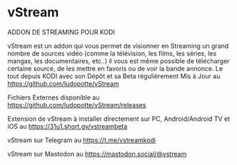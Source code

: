 # vStream
ADDON DE STREAMING POUR KODI

vStream est un addon qui vous permet de visionner en Streaming un grand nombre de sources vidéo
(comme la télévision, les films, les séries, les mangas, les documentaires, etc..) il vous est 
même possible de télécharger certaine source, de les mettre en favoris ou de voir la bande annonce. 
Le tout depuis KODI avec son Dépôt et sa Beta régulièrement Mis à Jour au https://github.com/ludopotte/vStream

Fichiers Externes disponible au https://github.com/ludopotte/vStream/releases

Extension de vStream à installer directement sur PC, Android/Android TV et iOS au https://31u1.short.gy/vstreambeta

vStream sur Telegram au https://t.me/vstreamkodi

vStream sur Mastodon au https://mastodon.social/@vstream




